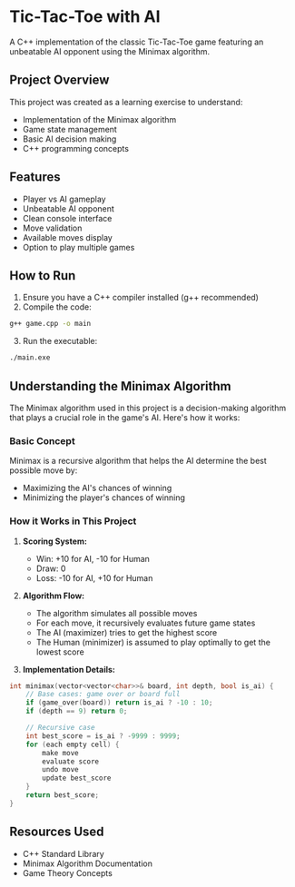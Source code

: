 # Tic-Tac-Toe with AI

A C++ implementation of the classic Tic-Tac-Toe game featuring an unbeatable AI opponent using the Minimax algorithm.

## Project Overview

This project was created as a learning exercise to understand:
- Implementation of the Minimax algorithm
- Game state management
- Basic AI decision making
- C++ programming concepts

## Features

- Player vs AI gameplay
- Unbeatable AI opponent
- Clean console interface
- Move validation
- Available moves display
- Option to play multiple games

## How to Run

1. Ensure you have a C++ compiler installed (g++ recommended)
2. Compile the code:
```bash
g++ game.cpp -o main
```
3. Run the executable:
```bash
./main.exe
```

## Understanding the Minimax Algorithm

The Minimax algorithm used in this project is a decision-making algorithm that plays a crucial role in the game's AI. Here's how it works:

### Basic Concept
Minimax is a recursive algorithm that helps the AI determine the best possible move by:
- Maximizing the AI's chances of winning
- Minimizing the player's chances of winning

### How it Works in This Project

1. **Scoring System:**
   - Win: +10 for AI, -10 for Human
   - Draw: 0
   - Loss: -10 for AI, +10 for Human

2. **Algorithm Flow:**
   - The algorithm simulates all possible moves
   - For each move, it recursively evaluates future game states
   - The AI (maximizer) tries to get the highest score
   - The Human (minimizer) is assumed to play optimally to get the lowest score

3. **Implementation Details:**
```cpp
int minimax(vector<vector<char>>& board, int depth, bool is_ai) {
    // Base cases: game over or board full
    if (game_over(board)) return is_ai ? -10 : 10;
    if (depth == 9) return 0;

    // Recursive case
    int best_score = is_ai ? -9999 : 9999;
    for (each empty cell) {
        make move
        evaluate score
        undo move
        update best_score
    }
    return best_score;
}
```

## Resources Used

- C++ Standard Library
- Minimax Algorithm Documentation
- Game Theory Concepts

